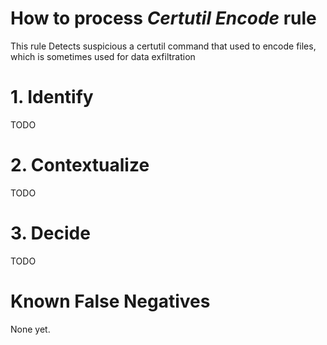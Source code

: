 # How to process *Certutil Encode* rule
This rule Detects suspicious a certutil command that used to encode files, which is sometimes used for data exfiltration

# 1. Identify
TODO

# 2. Contextualize
TODO

# 3. Decide
TODO

# Known False Negatives
None yet.
